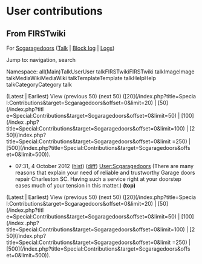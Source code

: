 # User contributions

## From FIRSTwiki

For [Scgaragedoors](User:Scgaragedoors "User:Scgaragedoors") ([Talk](/index.php?title=User_talk:Scgaragedoors&action=edit "User
talk:Scgaragedoors") | [Block log](/index.php?title=Special:Log&type=block&page=User:Scgaragedoors "Special:Log") | [Logs](/index.php?title=Special:Log&user=Scgaragedoors "Special:Log"))

Jump to: navigation, search

Namespace: all(Main)TalkUserUser talkFIRSTwikiFIRSTwiki talkImageImage talkMediaWikiMediaWiki talkTemplateTemplate talkHelpHelp talkCategoryCategory talk

(Latest | Earliest) View (previous 50) (next 50) ([20](/index.php?title=Specia
l:Contributions&target=Scgaragedoors&offset=0&limit=20) | [50](/index.php?titl
e=Special:Contributions&target=Scgaragedoors&offset=0&limit=50) | [100](/index
.php?title=Special:Contributions&target=Scgaragedoors&offset=0&limit=100) | [2 50](/index.php?title=Special:Contributions&target=Scgaragedoors&offset=0&limit
=250) | [500](/index.php?title=Special:Contributions&target=Scgaragedoors&offs
et=0&limit=500)).

- 07:31, 4 October 2012 ([hist](/index.php?title=User:Scgaragedoors&action=history "User:Scgaragedoors")) ([diff](/index.php?title=User:Scgaragedoors&diff=prev&oldid=923243 "User:Scgaragedoors")) [User:Scgaragedoors](User:Scgaragedoors "User:Scgaragedoors") (There are many reasons that explain your need of reliable and trustworthy Garage doors repair Charleston SC. Having such a service right at your doorstep eases much of your tension in this matter.) **(top)**

(Latest | Earliest) View (previous 50) (next 50) ([20](/index.php?title=Specia
l:Contributions&target=Scgaragedoors&offset=0&limit=20) | [50](/index.php?titl
e=Special:Contributions&target=Scgaragedoors&offset=0&limit=50) | [100](/index
.php?title=Special:Contributions&target=Scgaragedoors&offset=0&limit=100) | [2 50](/index.php?title=Special:Contributions&target=Scgaragedoors&offset=0&limit
=250) | [500](/index.php?title=Special:Contributions&target=Scgaragedoors&offs
et=0&limit=500)).
